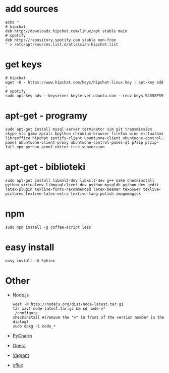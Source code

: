 # add sources
```
echo "
# hipchat
deb http://downloads.hipchat.com/linux/apt stable main
# spotify
deb http://repository.spotify.com stable non-free
" > /etc/apt/sources.list.d/atlassian-hipchat.list
```

# get keys

```
# hipchat
wget -O - https://www.hipchat.com/keys/hipchat-linux.key | apt-key add -
# spotify
sudo apt-key adv --keyserver keyserver.ubuntu.com --recv-keys 94558F59
```

# apt-get - programy
```
sudo apt-get install mysql-server terminator vim git transmission skype vlc gimp apcalc bpython chromium-browser firefox wine virtualbox libreoffice hipchat spotify-client ubuntuone-client ubuntuone-control-panel ubuntuone-client-proxy ubuntuone-control-panel-qt p7zip p7zip-full npm python gconf-editor tree subversion
```

# apt-get - biblioteki
```
sudo apt-get install libxml2-dev libxslt-dev g++ make checkinstall python-virtualenv libmysqlclient-dev python-mysqldb python-dev gedit-latex-plugin texlive-fonts-recommended latex-beamer texpower texlive-pictures texlive-latex-extra texlive-lang-polish imagemagick
```

# npm
```
sudo npm install -g coffee-script less
```

# easy install
```
easy_install -U Sphinx
```

# Other

* Node.js
  ```
  wget -N http://nodejs.org/dist/node-latest.tar.gz
  tar xzvf node-latest.tar.gz && cd node-v*
  ./configure
  checkinstall #(remove the "v" in front of the version number in the dialog)
  sudo dpkg -i node_*
  ```

* [PyCharm](https://www.jetbrains.com/pycharm/download/index.html)
* [Opera](http://www.opera.com/download/guide/?os=linux)
* [Vagrant](http://downloads.vagrantup.com/)
* [xflux](http://justgetflux.com/linux.html)


